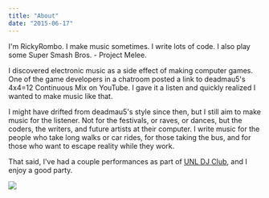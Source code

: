 ```yaml
---
title: "About"
date: "2015-06-17"
---
```

<div class="row">
    <section class="col-md-9">
        <p>I'm RickyRombo. I make music sometimes. I write lots of code. I also play some Super Smash Bros. - Project Melee.</p>
        <p>I discovered electronic music as a side effect of making computer games. One of the game developers in a chatroom posted a link to deadmau5's 4x4=12 Continuous Mix on YouTube. I gave it a listen and quickly realized I wanted to make music like that.</p>
        <p>I might have drifted from deadmau5's style since then, but I still aim to make music for the listener. Not for the festivals, or raves, or dances, but the coders, the writers, and future artists at their computer. I write music for the people who take long walks or car rides, for those taking the bus, and for those who want to escape reality while they work.</p>
        <p>That said, I've had a couple performances as part of <a title="UNL DJ Club Website" href="http://unldjclub.herokuapp.com">UNL DJ Club</a>, and I enjoy a good party.</p>
    </section>
    <section class="col-md-3">
        <p><img src="/img/dj.jpg"/></a></p>
    </section>
</div>